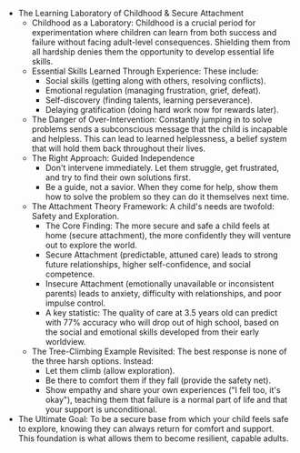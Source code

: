 - The Learning Laboratory of Childhood & Secure Attachment
    - Childhood as a Laboratory: Childhood is a crucial period for experimentation where children can learn from both success and failure without facing adult-level consequences. Shielding them from all hardship denies them the opportunity to develop essential life skills.
    - Essential Skills Learned Through Experience: These include:
        - Social skills (getting along with others, resolving conflicts).
        - Emotional regulation (managing frustration, grief, defeat).
        - Self-discovery (finding talents, learning perseverance).
        - Delaying gratification (doing hard work now for rewards later).
    - The Danger of Over-Intervention: Constantly jumping in to solve problems sends a subconscious message that the child is incapable and helpless. This can lead to learned helplessness, a belief system that will hold them back throughout their lives.
    - The Right Approach: Guided Independence
        - Don't intervene immediately. Let them struggle, get frustrated, and try to find their own solutions first.
        - Be a guide, not a savior. When they come for help, show them how to solve the problem so they can do it themselves next time.
    - The Attachment Theory Framework: A child's needs are twofold: Safety and Exploration.
        - The Core Finding: The more secure and safe a child feels at home (secure attachment), the more confidently they will venture out to explore the world.
        - Secure Attachment (predictable, attuned care) leads to strong future relationships, higher self-confidence, and social competence.
        - Insecure Attachment (emotionally unavailable or inconsistent parents) leads to anxiety, difficulty with relationships, and poor impulse control.
        - A key statistic: The quality of care at 3.5 years old can predict with 77% accuracy who will drop out of high school, based on the social and emotional skills developed from their early worldview.
    - The Tree-Climbing Example Revisited: The best response is none of the three harsh options. Instead:
        - Let them climb (allow exploration).
        - Be there to comfort them if they fall (provide the safety net).
        - Show empathy and share your own experiences ("I fell too, it's okay"), teaching them that failure is a normal part of life and that your support is unconditional.
- The Ultimate Goal: To be a secure base from which your child feels safe to explore, knowing they can always return for comfort and support. This foundation is what allows them to become resilient, capable adults.
